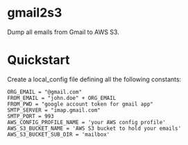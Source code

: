 # gmail2s3
Dump all emails from Gmail to AWS S3.

# Quickstart

Create a local_config file defining all the following constants:
```python3
ORG_EMAIL = "@gmail.com"
FROM_EMAIL = "john.doe" + ORG_EMAIL
FROM_PWD = "google account token for gmail app"
SMTP_SERVER = "imap.gmail.com"
SMTP_PORT = 993
AWS_CONFIG_PROFILE_NAME = 'your AWS config profile'
AWS_S3_BUCKET_NAME = 'AWS S3 bucket to hold your emails'
AWS_S3_BUCKET_SUB_DIR = 'mailbox'
```

